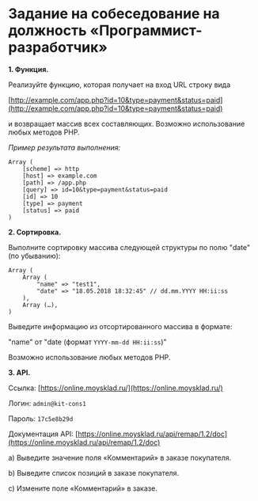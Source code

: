 # Задание на собеседование на должность «Программист-разработчик»

**1. Функция.**

Реализуйте функцию, которая получает на вход URL строку вида

[http://example.com/app.php?id=10&type=payment&status=paid](http://example.com/app.php?id=10&type=payment&status=paid)

и возвращает массив всех составляющих. Возможно использование любых методов PHP.

*Пример результата выполнения:*
```
Array (
    [scheme] => http
    [host] => example.com
    [path] => /app.php
    [query] => id=10&type=payment&status=paid
    [id] => 10
    [type] => payment
    [status] => paid
)
```

**2. Сортировка.**

Выполните сортировку массива следующей структуры по полю "date" (по убыванию):
```
Array (
    Array (
        "name" => "test1",
        "date" => "18.05.2018 18:32:45" // dd.mm.YYYY HH:ii:ss
    ),
    Array (…),
)
```
Выведите информацию из отсортированного массива в формате:

"name" от "date (формат `YYYY-mm-dd HH:ii:ss`)"

Возможно использование любых методов PHP.

**3. API.**

Ссылка: [https://online.moysklad.ru/](https://online.moysklad.ru/)

Логин: `admin@kit-cons1`

Пароль: `17c5e8b29d`

Документация API: [https://online.moysklad.ru/api/remap/1.2/doc](https://online.moysklad.ru/api/remap/1.2/doc)

a) Выведите значение поля «Комментарий» в заказе покупателя.

b) Выведите список позиций в заказе покупателя.

c) Измените поле «Комментарий» в заказе.